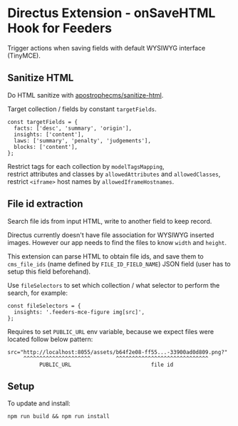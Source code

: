 # Directus Extension - onSaveHTML Hook for Feeders

Trigger actions when saving fields with default WYSIWYG interface (TinyMCE).


## Sanitize HTML

Do HTML sanitize with [apostrophecms/sanitize-html][].

Target collection / fields by constant `targetFields`.

    const targetFields = {
      facts: ['desc', 'summary', 'origin'],
      insights: ['content'],
      laws: ['summary', 'penalty', 'judgements'],
      blocks: ['content'],
    };

Restrict tags for each collection by `modelTagsMapping`,  
restrict attributes and classes by `allowedAttributes` and `allowedClasses`,  
restrict `<iframe>` host names by `allowedIframeHostnames`.


## File id extraction

Search file ids from input HTML, write to another field to keep record.

Directus currently doesn't have file association for WYSIWYG inserted images.
However our app needs to find the files to know `width` and `height`.

This extension can parse HTML to obtain file ids, and save them to
`cms_file_ids` (name defined by `FILE_ID_FIELD_NAME`) JSON field (user has to
setup this field beforehand).

Use `fileSelectors` to set which collection / what selector to perform the
search, for example:

    const fileSelectors = {
      insights: '.feeders-mce-figure img[src]',
    };

Requires to set `PUBLIC_URL` env variable, because we expect files were
located follow below pattern:

    src="http://localhost:8055/assets/b64f2e08-ff55...-33900ad0d809.png?"
         ^^^^^^^^^^^^^^^^^^^^^        ^^^^^^^^^^^^^^^^^^^^^^^^^^^^^
              PUBLIC_URL                         file id


## Setup

To update and install:

    npm run build && npm run install



[apostrophecms/sanitize-html]: https://github.com/apostrophecms/sanitize-html